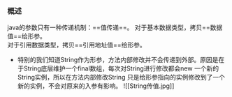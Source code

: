 ### 概述
java的参数只有一种传递机制：==值传递==。
	对于基本数据类型，拷贝==数据值==给形参。  
	对于引用数据类型，拷贝==引用地址值==给形参。
- 特别的我们知道String作为形参，方法内部修改并不会传递到外部。原因是在于String底层维护一个final数组，每次对String进行修改都会new 一个新的String实例，所以在方法内部修改String 只是给形参指向的实例修改到了一个新的实例，不会对原来的入参有影响。
	 ![[String传值.jpg]]